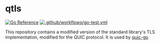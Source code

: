 # qtls

[![Go Reference](https://pkg.go.dev/badge/github.com/quic-go/qtls-go1-18.svg)](https://pkg.go.dev/github.com/quic-go/qtls-go1-18)
[![.github/workflows/go-test.yml](https://github.com/quic-go/qtls-go1-18/actions/workflows/go-test.yml/badge.svg)](https://github.com/quic-go/qtls-go1-18/actions/workflows/go-test.yml)

This repository contains a modified version of the standard library's TLS implementation, modified for the QUIC protocol. It is used by [quic-go](https://github.com/lucas-clemente/quic-go).
